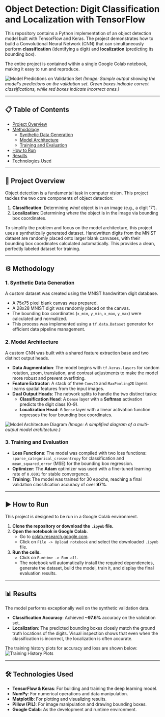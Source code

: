 # Object Detection: Digit Classification and Localization with TensorFlow

This repository contains a Python implementation of an object detection model built with TensorFlow and Keras. The project demonstrates how to build a Convolutional Neural Network (CNN) that can simultaneously perform **classification** (identifying a digit) and **localization** (predicting its bounding box).

The entire project is contained within a single Google Colab notebook, making it easy to run and reproduce.

![Model Predictions on Validation Set](https://storage.googleapis.com/grounded-video-pipeline-prod/dc01d2d057a74a16b9b3240e5ebf860f/dc01d2d057a74a16b9b3240e5ebf860f_0.jpeg)
*(Image: Sample output showing the model's predictions on the validation set. Green boxes indicate correct classifications, while red boxes indicate incorrect ones.)*

---

## 📋 Table of Contents

- [Project Overview](#-project-overview)
- [Methodology](#-methodology)
  - [Synthetic Data Generation](#1-synthetic-data-generation)
  - [Model Architecture](#2-model-architecture)
  - [Training and Evaluation](#3-training-and-evaluation)
- [How to Run](#-how-to-run)
- [Results](#-results)
- [Technologies Used](#-technologies-used)

---

## 📌 Project Overview

Object detection is a fundamental task in computer vision. This project tackles the two core components of object detection:

1.  **Classification**: Determining *what* object is in an image (e.g., a digit '7').
2.  **Localization**: Determining *where* the object is in the image via bounding box coordinates.

To simplify the problem and focus on the model architecture, this project uses a synthetically generated dataset. Handwritten digits from the MNIST dataset are randomly placed onto larger blank canvases, with their bounding box coordinates calculated automatically. This provides a clean, perfectly labeled dataset for training.

---

## ⚙️ Methodology

### 1. Synthetic Data Generation

A custom dataset was created using the MNIST handwritten digit database.
- A 75x75 pixel blank canvas was prepared.
- A 28x28 MNIST digit was randomly placed on the canvas.
- The bounding box coordinates (`x_min`, `y_min`, `x_max`, `y_max`) were calculated and normalized.
- This process was implemented using a `tf.data.Dataset` generator for efficient data pipeline management.

### 2. Model Architecture

A custom CNN was built with a shared feature extraction base and two distinct output heads.

- **Data Augmentation**: The model begins with `tf.keras.layers` for random rotation, zoom, translation, and contrast adjustments to make the model more robust and prevent overfitting.
- **Feature Extractor**: A stack of three `Conv2D` and `MaxPooling2D` layers learns spatial features from the input images.
- **Dual Output Heads**: The network splits to handle the two distinct tasks:
  - **Classification Head**: A `Dense` layer with a **Softmax** activation predicts the digit class (0-9).
  - **Localization Head**: A `Dense` layer with a linear activation function regresses the four bounding box coordinates.

![Model Architecture Diagram](https://storage.googleapis.com/grounded-video-pipeline-prod/dc01d2d057a74a16b9b3240e5ebf860f/dc01d2d057a74a16b9b3240e5ebf860f_1.jpeg)
*(Image: A simplified diagram of a multi-output model architecture.)*


### 3. Training and Evaluation

- **Loss Functions**: The model was compiled with two loss functions: `sparse_categorical_crossentropy` for classification and `mean_squared_error` (MSE) for the bounding box regression.
- **Optimizer**: The **Adam** optimizer was used with a fine-tuned learning rate of `0.0001` for stable convergence.
- **Training**: The model was trained for 30 epochs, reaching a final validation classification accuracy of over **97%**.

---

## ▶️ How to Run

This project is designed to be run in a Google Colab environment.

1.  **Clone the repository or download the `.ipynb` file.**
2.  **Open the notebook in Google Colab.**
    - Go to [colab.research.google.com](https://colab.research.google.com).
    - Click on `File -> Upload notebook` and select the downloaded `.ipynb` file.
3.  **Run the cells.**
    - Click on `Runtime -> Run all`.
    - The notebook will automatically install the required dependencies, generate the dataset, build the model, train it, and display the final evaluation results.

---

## 📊 Results

The model performs exceptionally well on the synthetic validation data.

- **Classification Accuracy**: Achieved **~97.6%** accuracy on the validation set.
- **Localization**: The predicted bounding boxes closely match the ground truth locations of the digits. Visual inspection shows that even when the classification is incorrect, the localization is often accurate.

The training history plots for accuracy and loss are shown below:
![Training History Plots](https://storage.googleapis.com/grounded-video-pipeline-prod/dc01d2d057a74a16b9b3240e5ebf860f/dc01d2d057a74a16b9b3240e5ebf860f_2.jpeg)

---

## 🛠️ Technologies Used

- **TensorFlow & Keras**: For building and training the deep learning model.
- **NumPy**: For numerical operations and data manipulation.
- **Matplotlib**: For plotting and visualizing results.
- **Pillow (PIL)**: For image manipulation and drawing bounding boxes.
- **Google Colab**: As the development and runtime environment.
